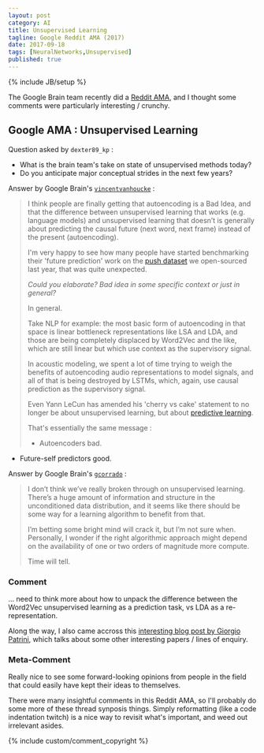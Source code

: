 ```yaml
---
layout: post
category: AI
title: Unsupervised Learning
tagline: Google Reddit AMA (2017)
date: 2017-09-18
tags: [NeuralNetworks,Unsupervised]
published: true
---
```

{% include JB/setup %}

The Google Brain team recently did a [Reddit AMA](https://www.reddit.com/r/MachineLearning/comments/6z51xb/we_are_the_google_brain_team_wed_love_to_answer/), 
and I thought some comments were particularly interesting / crunchy.

## Google AMA : Unsupervised Learning

Question asked by ```dexter89_kp``` : 

*    What is the brain team's take on state of unsupervised methods today? 
*    Do you anticipate major conceptual strides in the next few years?

Answer by Google Brain's [```vincentvanhoucke```](https://research.google.com/pubs/VincentVanhoucke.html) : 

>I think people are finally getting that autoencoding is a Bad Idea, 
and that the difference between unsupervised learning that works (e.g. language models) 
and unsupervised learning that doesn’t is generally about predicting 
the causal future (next word, next frame) instead of the present (autoencoding). 
>
>I'm very happy to see how many people have started benchmarking their 'future prediction' work 
on the [push dataset](https://sites.google.com/site/brainrobotdata/home/push-dataset) we open-sourced last year, that was quite unexpected.
>
>*Could you elaborate? Bad idea in some specific context or just in general?*
>      
>In general. 
>      
>Take NLP for example: the most basic form of autoencoding in that space 
is linear bottleneck representations like LSA and LDA, 
and those are being completely displaced by Word2Vec and the like, 
which are still linear but which use context as the supervisory signal. 
>      
>In acoustic modeling, we spent a lot of time trying to weigh the benefits of 
autoencoding audio representations to model signals, 
and all of that is being destroyed by LSTMs, which, again, 
use causal prediction as the supervisory signal. 
>      
>Even Yann LeCun has amended his 'cherry vs cake' statement to no longer be 
about unsupervised learning, but about [predictive learning](https://www.facebook.com/yann.lecun/posts/10154442711667143). 
>
>That's essentially the same message :
>
>*  Autoencoders bad. 
*  Future-self predictors good.

Answer by Google Brain's [```gcorrado```](https://research.google.com/pubs/GregCorrado.html) : 

>I don’t think we’ve really broken through on unsupervised learning. 
There’s a huge amount of information and structure in the unconditioned data distribution, 
and it seems like there should be some way for a learning algorithm to benefit from that. 
>
>I’m betting some bright mind will crack it, but I’m not sure when. 
Personally, I wonder if the right algorithmic approach might depend on the availability 
of one or two orders of magnitude more compute. 
>
>Time will tell.


### Comment

... need to think more about how to unpack the difference between the Word2Vec unsupervised learning
as a prediction task, vs LDA as a re-representation.

Along the way, I also came accross this [interesting blog post by Giorgio Patrini](http://giorgiopatrini.org/posts/2017/09/06/in-search-of-the-missing-signals/),
which talks about some other interesting papers / lines of enquiry.


### Meta-Comment

Really nice to see some forward-looking opinions from people in the field that
could easily have kept their ideas to themselves.

There were many insightful comments in this Reddit AMA, so I'll probably do some more
of these thread synposis things.  Simply reformatting (like a code indentation twitch) 
is a nice way to revisit what's important, and weed out irrelevant asides.

{% include custom/comment_copyright %}

